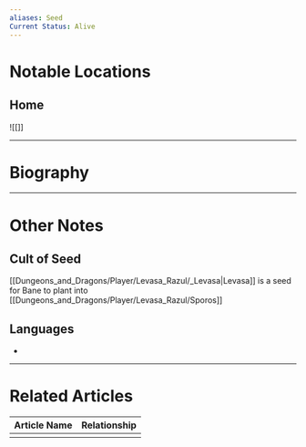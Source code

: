 ```yaml
---
aliases: Seed
Current Status: Alive
---
```

# Notable Locations
## Home
![[]]

---
# Biography

---
# Other Notes
## Cult of Seed
[[Dungeons_and_Dragons/Player/Levasa_Razul/_Levasa|Levasa]] is a seed for Bane to plant into [[Dungeons_and_Dragons/Player/Levasa_Razul/Sporos]]
## Languages
- 

---
# Related Articles

| Article Name | Relationship |
| ------------ | ------------ |
|              |              |
